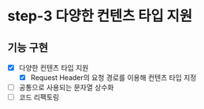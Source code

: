 # step-3 다양한 컨텐츠 타입 지원

## 기능 구현
- [x] 다양한 컨텐츠 타입 지원
    - [x] Request Header의 요청 경로를 이용해 컨텐츠 타입 지정

- [ ] 공통으로 사용되는 문자열 상수화
- [ ] 코드 리팩토링
